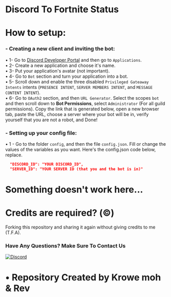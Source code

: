 # Discord To Fortnite Status

# How to setup:

### - Creating a new client and inviting the bot:
• 1- Go to [Discord Developer Portal](https://discord.com/developers) and then go to `Applications`. <br>
• 2- Create a new application and choose it's name. <br>
• 3- Put your application's avatar (not important).<br>
• 4- Go to `Bot` section and turn your application into a bot. <br>
• 5- Scroll down and enable the three disabled `Privileged Gateaway Intents` intents (`PRESENCE INTENT`, `SERVER MEMBERS INTENT`, and `MESSAGE CONTENT INTENT`).<br>
• 6- Go to `OAuth2` section, and then `URL Generator`. Select the scopes `bot` and then scroll down to **Bot Permissions**, select `Administrator` (For all guild permissions). Copy the link that is generated below, open a new browser tab, paste the URL, choose a server where your bot will be in, verify yourself that you are not a robot, and Done!

### - Setting up your config file:
• 1 - Go to the folder `config`, and then the file `config.json`. Fill or change the values of the variables as you want. Here's the config.json code below, replace.
```json
  "DISCORD_ID": "YOUR DISCORD_ID",
  "SERVER_ID": "YOUR SERVER ID (that you and the bot is in)"
```
# Something doesn't work here...

# Credits are required? (©)
Forking this repository and sharing it again without giving credits to me (T.F.A).

### Have Any Questions?  Make Sure To Contact Us
<a href='https://discord.gg/dub' target="_blank">
    <img alt='Discord' src='https://img.shields.io/badge/Discord-100000?style=social&logo=Discord&logoColor=5865F2&labelColor=000000&color=EAE9E9'/>
</a>
 
# • Repository Created by Krowe moh & Rev
